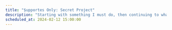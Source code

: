 ```yaml
---
title: "$upportes Only: Secret Project"
description: "Starting with something I must do, then continuing to what I want to do: learn HTMX, finally try Turso, then make a supporters area"
scheduled_at: 2024-02-12 15:00:00
---
```

